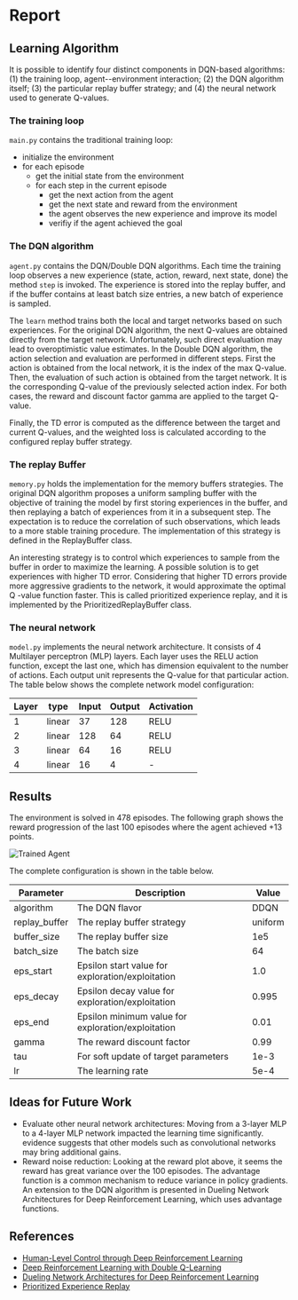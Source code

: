 [//]: # (Image References)

[image1]: https://drive.google.com/uc?id=1rR6gnP-6y0EnEykJfVZ8CIsKcitOclTx "Trained Agent"

# Report

## Learning Algorithm

It is possible to identify four distinct components in DQN-based algorithms: (1) the training loop, agent--environment interaction; (2) the DQN algorithm itself; (3) the particular replay buffer strategy; and (4) the neural network used to generate Q-values.

### The training loop

`main.py` contains the traditional training loop:

- initialize the environment
- for each episode
    - get the initial state from the environment
    - for each step in the current episode
        - get the next action from the agent
        - get the next state and reward from the environment
        - the agent observes the new experience and improve its model
        - verifiy if the agent achieved the goal

### The DQN algorithm
    
`agent.py` contains the DQN/Double DQN algorithms. Each time the training loop observes a new experience (state, action, reward, next state, done) the method `step` is invoked. The experience is stored into the replay buffer, and if the buffer contains at least batch size entries, a new batch of experience is sampled. 

The `learn` method  trains both the local and target networks based on such experiences. For the original DQN algorithm, the next Q-values are 
obtained directly from the target network. Unfortunately, such direct evaluation may lead to overoptimistic value estimates. In the Double DQN algorithm, the action selection and evaluation are performed in different steps. First the action is obtained from the local network, it is the index of the max Q-value. Then, the evaluation of such action is obtained from the  target network. It is the corresponding Q-value of the previously selected action index. For both cases, the reward and discount factor gamma are applied to the target Q-value.

Finally, the TD error is computed as the difference between the target and current Q-values, and the weighted loss is calculated according to the configured replay buffer strategy.

### The replay Buffer

`memory.py` holds the implementation for the memory buffers strategies. The original DQN algorithm proposes a uniform sampling buffer with the objective of training the model by first storing experiences in the buffer, and then replaying a batch of experiences from it in a subsequent step. The expectation is to reduce the correlation of such observations, which leads to a more stable training procedure. The implementation of this strategy is defined in the ReplayBuffer class.

An interesting strategy is to control which experiences to sample from the buffer in order to maximize the learning. A possible solution is to get  experiences with higher TD error. Considering that higher TD errors provide more aggressive gradients to the network, it would approximate the optimal Q -value function faster. This is called prioritized experience replay, and it is implemented by the PrioritizedReplayBuffer class. 

### The neural network

`model.py` implements the neural network architecture. It consists of 4 Multilayer perceptron (MLP) layers. Each layer uses the RELU action function, except the last one, which has dimension equivalent to the number of actions. Each output unit represents the Q-value for that particular action. The table below shows the complete network model configuration:

| Layer |  type  | Input | Output | Activation |
| ----- | ------ | ----- | ------ | ---------- |
| 1     | linear | 37    | 128    | RELU       |
| 2     | linear | 128   | 64     | RELU       |
| 3     | linear | 64    | 16     | RELU       |
| 4     | linear | 16    | 4      | -          |

## Results

The environment is solved in 478 episodes. The following graph shows the reward progression of the last 100 episodes where the agent achieved +13 points.

![Trained Agent][image1]

The complete configuration is shown in the table below.

| Parameter       | Description                                        | Value    |
| --------------- | -------------------------------------------------- | -------- |
| algorithm       | The DQN flavor                                     | DDQN     |
| replay_buffer   | The replay buffer strategy                         | uniform  |
| buffer_size     | The replay buffer size                             | 1e5      |
| batch_size      | The batch size                                     | 64       |
| eps_start       | Epsilon start value for exploration/exploitation   | 1.0      |
| eps_decay       | Epsilon decay value for exploration/exploitation   | 0.995    |
| eps_end         | Epsilon minimum value for exploration/exploitation | 0.01     |
| gamma           | The reward discount factor                         | 0.99     |
| tau             | For soft update of target parameters               | 1e-3     |
| lr              | The learning rate                                  |  5e-4    |

## Ideas for Future Work

- Evaluate other neural network architectures: Moving from a 3-layer MLP to a 4-layer MLP network impacted the learning time significantly.  evidence suggests that other models such as convolutional networks may bring additional gains.
- Reward noise reduction: Looking at the reward plot above, it seems the reward has great variance over the 100 episodes. The advantage function is a common mechanism to reduce variance in policy gradients. An extension to the DQN algorithm is presented in Dueling Network Architectures for Deep Reinforcement Learning, which uses advantage functions.

## References

- [Human-Level Control through Deep Reinforcement Learning](https://storage.googleapis.com/deepmind-media/dqn/DQNNaturePaper.pdf)
- [Deep Reinforcement Learning with Double Q-Learning](https://arxiv.org/abs/1509.06461)
- [Dueling Network Architectures for Deep Reinforcement Learning](https://arxiv.org/abs/1511.06581)
- [Prioritized Experience Replay](https://arxiv.org/abs/1511.05952)
